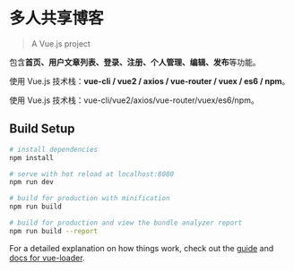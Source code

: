 # 多人共享博客

> A Vue.js project



包含**首页、用户文章列表、登录、注册、个人管理、编辑、发布**等功能。

使用 Vue.js 技术栈：**vue-cli / vue2 / axios / vue-router / vuex / es6 / npm**。

使用 Vue.js 技术栈：vue-cli/vue2/axios/vue-router/vuex/es6/npm。



## Build Setup

```bash
# install dependencies
npm install

# serve with hot reload at localhost:8080
npm run dev

# build for production with minification
npm run build

# build for production and view the bundle analyzer report
npm run build --report
```

For a detailed explanation on how things work, check out the [guide](http://vuejs-templates.github.io/webpack/) and [docs for vue-loader](http://vuejs.github.io/vue-loader).
